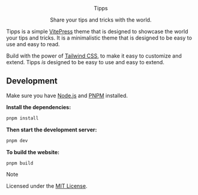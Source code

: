 <div align="center"
<h1>Tipps</h1>
<p>Share your tips and tricks with the world.</p>
</div>

Tipps is a simple [VitePress](https://vitepress.dev) theme that is designed to showcase the world your tips and tricks. It is a minimalistic theme that is designed to be easy to use and easy to read.

Build with the power of [Tailwind CSS](https://tailwindcss.com/), to make it easy to customize and extend. Tipps _is_ designed to be easy to use and easy to extend.

## Development

Make sure you have [Node.js](https://nodejs.org) and [PNPM](https://pnpm.io) installed.

**Install the dependencies:**

```bash
pnpm install
```

**Then start the development server:**

```bash
pnpm dev
```

**To build the website:**

```bash
pnpm build
```

> [!NOTE]
> Licensed under the [MIT License](https://github.com/GabsEdits/tipps/blob/main/LICENSE.txt).
